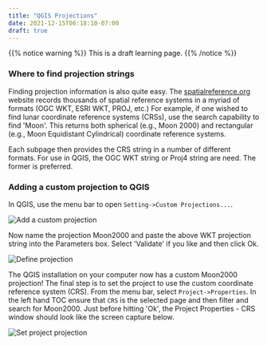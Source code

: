```yaml
---
title: "QGIS Projections"
date: 2021-12-15T06:18:10-07:00
draft: true
---
```


{{% notice warning %}}
This is a draft learning page.
{{% /notice %}}

### Where to find projection strings
Finding projection information is also quite easy. The [spatialreference.org](http://spatialreference.org) website records thousands of spatial reference systems in a myriad of formats (OGC WKT, ESRI WKT, PROJ, etc.) For example, if one wished to find lunar coordinate reference systems (CRSs), use the search capability to find 'Moon'. This returns both spherical (e.g., Moon 2000) and rectangular (e.g., Moon Equidistant Cylindrical) coordinate reference systems.

Each subpage then provides the CRS string in a number of different formats. For use in QGIS, the OGC WKT string or Proj4 string are need. The former is preferred. 

### Adding a custom projection to QGIS
In QGIS, use the menu bar to open `Setting->Custom Projections...`.

![Add a custom projection](/images/learning/qgis_projections/qgis_add_custom_projection.png)

Now name the projection Moon2000 and paste the above WKT projection string into the Parameters box. Select 'Validate' if you like and then click Ok.

![Define projection](/images/learning/qgis_projections/qgis_moon2000.png)

The QGIS installation on your computer now has a custom Moon2000 projection! The final step is to set the project to use the custom coordinate reference system (CRS). From the menu bar, select `Project->Properties`. In the left hand TOC ensure that `CRS` is the selected page and then filter and search for Moon2000. Just before hitting 'Ok', the Project Properties - CRS window should look like the screen capture below.

![Set project projection](/images/learning/qgis_projections/qgis_set_projection.png)